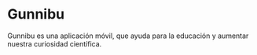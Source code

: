 # Gunnibu
Gunnibu es una aplicación móvil, que ayuda para la educación y aumentar nuestra curiosidad científica.
 

